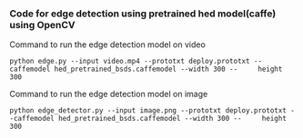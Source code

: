### Code for edge detection using pretrained hed model(caffe) using OpenCV

Command to run the edge detection model on video

    python edge.py --input video.mp4 --prototxt deploy.prototxt --caffemodel hed_pretrained_bsds.caffemodel --width 300 --     height 300

Command to run the edge detection model on image

    python edge_detector.py --input image.png --prototxt deploy.prototxt --caffemodel hed_pretrained_bsds.caffemodel --width 300 --     height 300 
